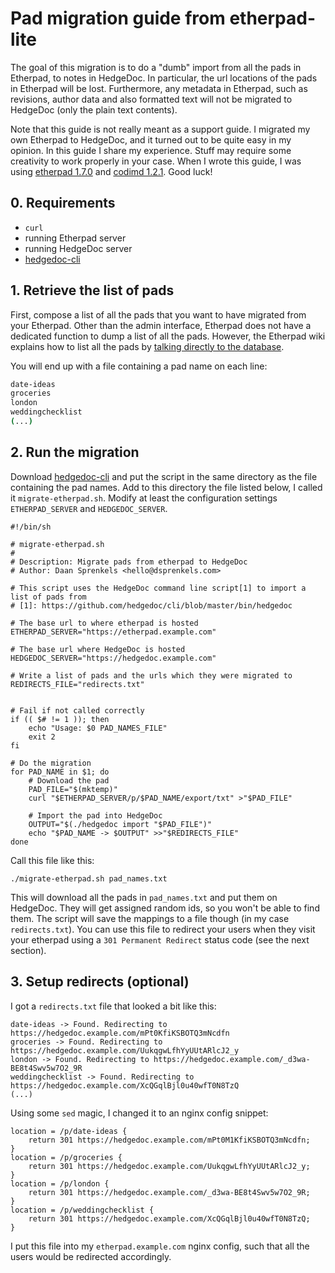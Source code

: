 # Pad migration guide from etherpad-lite

The goal of this migration is to do a "dumb" import from all the pads in Etherpad, to notes in
HedgeDoc. In particular, the url locations of the pads in Etherpad will be lost. Furthermore, any
metadata in Etherpad, such as revisions, author data and also formatted text will not be migrated
to HedgeDoc (only the plain text contents).

Note that this guide is not really meant as a support guide. I migrated my own Etherpad to HedgeDoc,
and it turned out to be quite easy in my opinion. In this guide I share my experience. Stuff may
require some creativity to work properly in your case. When I wrote this guide, I was using
[etherpad 1.7.0][] and [codimd 1.2.1][]. Good luck!

## 0. Requirements

- `curl`
- running Etherpad server
- running HedgeDoc server
- [hedgedoc-cli][]

## 1. Retrieve the list of pads

First, compose a list of all the pads that you want to have migrated from your Etherpad. Other than
the admin interface, Etherpad does not have a dedicated function to dump a list of all the pads.
However, the Etherpad wiki explains how to list all the pads by [talking directly to the
database][howtolistallpads].

You will end up with a file containing a pad name on each line:

```bash
date-ideas
groceries
london
weddingchecklist
(...)
```

## 2. Run the migration

Download [hedgedoc-cli][] and put the script in the same directory as the file containing the pad names.
Add to this directory the file listed below, I called it `migrate-etherpad.sh`. Modify at least the
configuration settings `ETHERPAD_SERVER` and `HEDGEDOC_SERVER`.

```shell
#!/bin/sh

# migrate-etherpad.sh
#
# Description: Migrate pads from etherpad to HedgeDoc
# Author: Daan Sprenkels <hello@dsprenkels.com>

# This script uses the HedgeDoc command line script[1] to import a list of pads from
# [1]: https://github.com/hedgedoc/cli/blob/master/bin/hedgedoc

# The base url to where etherpad is hosted
ETHERPAD_SERVER="https://etherpad.example.com"

# The base url where HedgeDoc is hosted
HEDGEDOC_SERVER="https://hedgedoc.example.com"

# Write a list of pads and the urls which they were migrated to
REDIRECTS_FILE="redirects.txt"


# Fail if not called correctly
if (( $# != 1 )); then
    echo "Usage: $0 PAD_NAMES_FILE"
    exit 2
fi

# Do the migration
for PAD_NAME in $1; do
    # Download the pad
    PAD_FILE="$(mktemp)"
    curl "$ETHERPAD_SERVER/p/$PAD_NAME/export/txt" >"$PAD_FILE"

    # Import the pad into HedgeDoc
    OUTPUT="$(./hedgedoc import "$PAD_FILE")"
    echo "$PAD_NAME -> $OUTPUT" >>"$REDIRECTS_FILE"
done
```

Call this file like this:

```shell
./migrate-etherpad.sh pad_names.txt
```

This will download all the pads in `pad_names.txt` and put them on HedgeDoc. They will get assigned
random ids, so you won't be able to find them. The script will save the mappings to a file though
(in my case `redirects.txt`). You can use this file to redirect your users when they visit your
etherpad using a `301 Permanent Redirect` status code (see the next section).

## 3. Setup redirects (optional)

I got a `redirects.txt` file that looked a bit like this:

```log
date-ideas -> Found. Redirecting to https://hedgedoc.example.com/mPt0KfiKSBOTQ3mNcdfn
groceries -> Found. Redirecting to https://hedgedoc.example.com/UukqgwLfhYyUUtARlcJ2_y
london -> Found. Redirecting to https://hedgedoc.example.com/_d3wa-BE8t4Swv5w7O2_9R
weddingchecklist -> Found. Redirecting to https://hedgedoc.example.com/XcQGqlBjl0u40wfT0N8TzQ
(...)
```

Using some `sed` magic, I changed it to an nginx config snippet:

```nginx
location = /p/date-ideas {
    return 301 https://hedgedoc.example.com/mPt0M1KfiKSBOTQ3mNcdfn;
}
location = /p/groceries {
    return 301 https://hedgedoc.example.com/UukqgwLfhYyUUtARlcJ2_y;
}
location = /p/london {
    return 301 https://hedgedoc.example.com/_d3wa-BE8t4Swv5w7O2_9R;
}
location = /p/weddingchecklist {
    return 301 https://hedgedoc.example.com/XcQGqlBjl0u40wfT0N8TzQ;
}
```

I put this file into my `etherpad.example.com` nginx config, such that all the users would be
redirected accordingly.

[etherpad 1.7.0]: https://github.com/ether/etherpad-lite/tree/1.7.0
[codimd 1.2.1]: https://github.com/hedgedoc/hedgedoc/tree/1.2.1
[hedgedoc-cli]: https://github.com/hedgedoc/cli/blob/master/bin/hedgedoc
[howtolistallpads]: https://github.com/ether/etherpad-lite/wiki/How-to-list-all-pads/49701ecdcbe07aea7ad27ffa23aed0d99c2e17db
